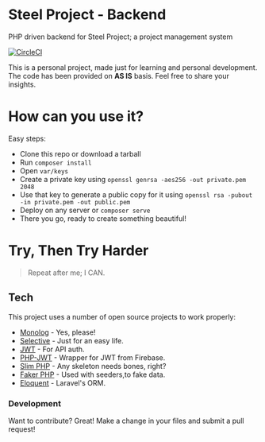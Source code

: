 # Steel Project - Backend

PHP driven backend for Steel Project; a project management system

[![CircleCI](https://circleci.com/gh/omediadon/SteelProjectBackend/tree/develop.svg?style=svg)](https://circleci.com/gh/omediadon/SteelProjectBackend/?branch=develop)

This is a personal project, made just for learning and personal development. The code has been provided on **AS IS** basis.
Feel free to share your insights.

# How can you use it?

Easy steps:

- Clone this repo or download a tarball
- Run `composer install`
- Open `var/keys`
- Create a private key using `openssl genrsa -aes256 -out private.pem 2048`
- Use that key to generate a public copy for it using `openssl rsa -pubout -in private.pem -out public.pem`
- Deploy on any server or `composer serve`
- There you go, ready to create something beautiful!
 

# Try, Then Try Harder

> Repeat after me; I CAN.


## Tech

This project uses a number of open source projects to work properly:

* [Monolog] - Yes, please!
* [Selective] - Just for an easy life.
* [JWT] - For API auth.
* [PHP-JWT] - Wrapper for JWT from Firebase.
* [Slim PHP] - Any skeleton needs bones, right?
* [Faker PHP] - Used with seeders,to fake data.
* [Eloquent] - Laravel's ORM.




### Development

Want to contribute? Great!
Make a change in your files and submit a pull request!

   [Eloquent]: <https://laravel.com/docs/9.x/eloquent/>
   [Monolog]: <https://github.com/Seldaek/monolog>
   [Selective]: <https://github.com/selective-php>
   [JWT]: <https://jwt.io/>
   [PHP-JWT]: <https://github.com/firebase/php-jwt/>
   [Faker PHP]: <https://fakerphp.github.io/>
   [Slim PHP]: <https://www.slimframework.com/>


